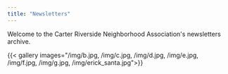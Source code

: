 ```yaml
---
title: "Newsletters"
---
```


Welcome to the Carter Riverside Neighborhood Association's newsletters archive.

{{< gallery images="/img/b.jpg,
/img/c.jpg,
/img/d.jpg,
/img/e.jpg,
/img/f.jpg,
/img/g.jpg,
/img/erick_santa.jpg">}}
